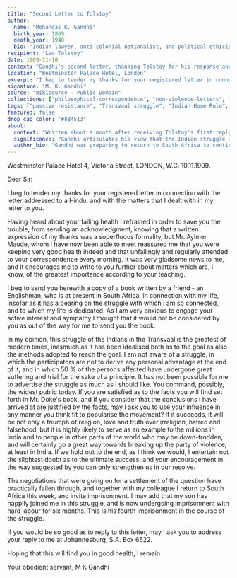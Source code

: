 ```yaml
---
title: "Second Letter to Tolstoy"
author:
  name: "Mohandas K. Gandhi"
  birth_year: 1869
  death_year: 1948
  bio: "Indian lawyer, anti-colonial nationalist, and political ethicist who employed nonviolent resistance"
recipient: "Leo Tolstoy"
date: 1909-11-10
context: "Gandhi's second letter, thanking Tolstoy for his response and sending a book about the South African struggle"
location: "Westminster Palace Hotel, London"
excerpt: "I beg to tender my thanks for your registered letter in connection with the letter addressed to a Hindu, and with the matters that I dealt with in my letter to you."
signature: "M. K. Gandhi"
source: "Wikisource - Public Domain"
collections: ["philosophical-correspondence", "non-violence-letters", "satyagraha-development"]
tags: ["passive resistance", "Transvaal struggle", "Indian Home Rule", "non-violence", "satyagraha"]
featured: false
drop_cap_color: "#8B4513"
about:
  context: "Written about a month after receiving Tolstoy's first reply. Gandhi sends Tolstoy a book about the passive resistance struggle and describes it as 'the greatest of modern times'. Text sourced from [Wikisource](https://en.wikisource.org/wiki/Correspondence_between_Tolstoy_and_Gandhi)."
  significance: "Gandhi articulates his view that the Indian struggle in the Transvaal represents an idealized form of resistance where participants seek no personal gain but suffer for principle."
  author_bio: "Gandhi was preparing to return to South Africa to continue the struggle and face imprisonment."
---
```


Westminster Palace Hotel
4, Victoria Street,
LONDON, W.C.
10.11.1909.

Dear Sir:

I beg to tender my thanks for your registered letter in connection with the letter addressed to a Hindu, and with the matters that I dealt with in my letter to you.

Having heard about your failing health I refrained in order to save you the trouble, from sending an acknowledgment, knowing that a written expression of my thanks was a superfluous formality, but Mr. Aylmer Maude, whom I have now been able to meet reassured me that you were keeping very good health indeed and that unfailingly and regularly attended to your correspondence every morning. It was very gladsome news to me, and it encourages me to write to you further about matters which are, I know, of the greatest importance according to your teaching.

I beg to send you herewith a copy of a book written by a friend - an Englishman, who is at present in South Africa, in connection with my life, insofar as it has a bearing on the struggle with which I am so connected, and to which my life is dedicated. As I am very anxious to engage your active interest and sympathy I thought that it would not be considered by you as out of the way for me to send you the book.

In my opinion, this struggle of the Indians in the Transvaal is the greatest of modern times, inasmuch as it has been idealised both as to the goal as also the methods adopted to reach the goal. I am not aware of a struggle, in which the participators are not to derive any personal advantage at the end of it, and in which 50 % of the persons affected have undergone great suffering and trial for the sake of a principle. It has not been possible for me to advertise the struggle as much as I should like. You command, possibly, the widest public today. If you are satisfied as to the facts you will find set forth in Mr. Doke's book, and if you consider that the conclusions I have arrived at are justified by the facts, may I ask you to use your influence in any manner you think fit to popularise the movement? If it succeeds, it will be not only a triumph of religion, love and truth over irreligion, hatred and falsehood, but it is highly likely to serve as an example to the millions in India and to people in other parts of the world who may be down-trodden, and will certainly go a great way towards breaking up the party of violence, at least in India. If we hold out to the end, as I think we would, I entertain not the slightest doubt as to the ultimate success; and your encouragement in the way suggested by you can only strengthen us in our resolve.

The negotiations that were going on for a settlement of the question have practically fallen through, and together with my colleague I return to South Africa this week, and invite imprisonment. I may add that my son has happily joined me in this struggle, and is now undergoing imprisonment with hard labour for six months. This is his fourth imprisonment in the course of the struggle.

If you would be so good as to reply to this letter, may I ask you to address your reply to me at Johannesburg, S.A. Box 6522.

Hoping that this will find you in good health, I remain

Your obedient servant,
M K Gandhi